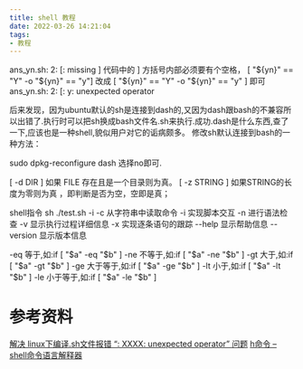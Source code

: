 ```yaml
---
title: shell 教程
date: 2022-03-26 14:21:04
tags:
- 教程
---
```


ans_yn.sh: 2: [: missing ]
代码中的 ] 方括号内部必须要有个空格， [ "${yn}" == "Y" -o "${yn}" == "y"] 改成  [ "${yn}" == "Y" -o "${yn}" == "y" ] 即可
ans_yn.sh: 2: [: y: unexpected operator


后来发现，因为ubuntu默认的sh是连接到dash的,又因为dash跟bash的不兼容所以出错了.执行时可以把sh换成bash文件名.sh来执行.成功.dash是什么东西,查了一下,应该也是一种shell,貌似用户对它的诟病颇多。
修改sh默认连接到bash的一种方法：


sudo dpkg-reconfigure dash
选择no即可.



[ -d DIR ] 如果 FILE 存在且是一个目录则为真。
[ -z STRING ] 如果STRING的长度为零则为真 ，即判断是否为空，空即是真；


shell指令 
sh ./test.sh -i
-c 从字符串中读取命令 
-i 实现脚本交互 
-n 进行语法检查 
-v 显示执行过程详细信息 
-x 实现逐条语句的跟踪 
--help 显示帮助信息 
--version 显示版本信息


-eq       等于,如:if [ "$a" -eq "$b" ] 
-ne       不等于,如:if [ "$a" -ne "$b" ] 
-gt       大于,如:if [ "$a" -gt "$b" ] 
-ge       大于等于,如:if [ "$a" -ge "$b" ] 
-lt       小于,如:if [ "$a" -lt "$b" ] 
-le       小于等于,如:if [ "$a" -le "$b" ] 


# 参考资料
[解决 linux下编译.sh文件报错 “: XXXX: unexpected operator” 问题](https://blog.csdn.net/liuqiyao_01/article/details/41551075)
[h命令 – shell命令语言解释器](https://www.linuxcool.com/sh)


